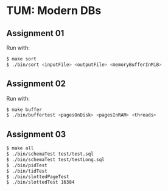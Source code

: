# TUM: Modern DBs

## Assignment 01

Run with:
```bash
$ make sort
$ ./bin/sort <inputFile> <outputFile> <memoryBufferInMiB>
```

## Assignment 02

Run with:
```bash
$ make buffer
$ ./bin/buffertest <pagesOnDisk> <pagesInRAM> <threads>
```


## Assignment 03

```bash
$ make all
$ ./bin/schemaTest test/test.sql
$ ./bin/schemaTest test/testLong.sql
$ ./bin/pidTest
$ ./bin/tidTest
$ ./bin/slottedPageTest
$ ./bin/slottedTest 16384
```
